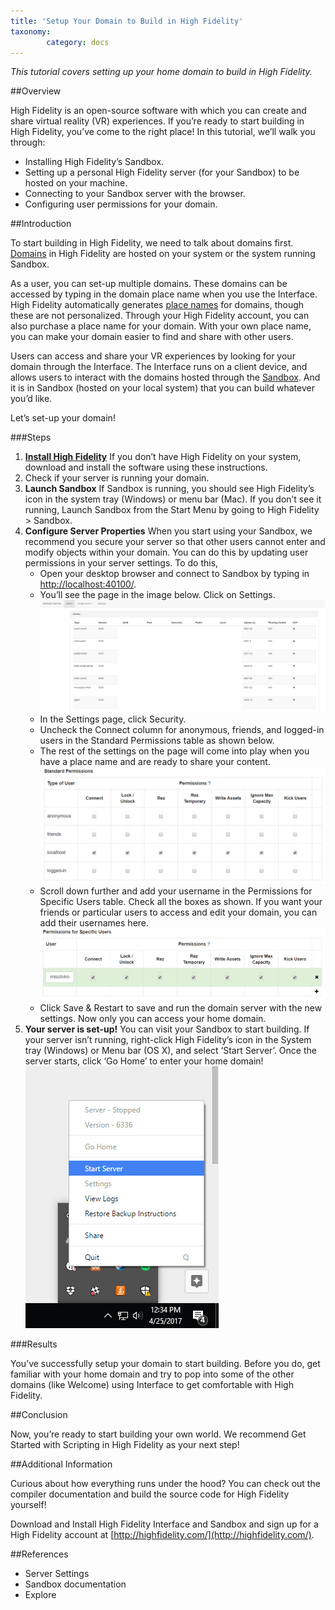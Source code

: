 ```yaml
---
title: 'Setup Your Domain to Build in High Fidelity'
taxonomy:
        category: docs
---
```


*This tutorial covers setting up your home domain to build in High Fidelity.*

##Overview

High Fidelity is an open-source software with which you can create and share virtual reality (VR) experiences. If you’re ready to start building in High Fidelity, you’ve come to the right place! In this tutorial, we’ll walk you through:

* Installing High Fidelity’s Sandbox.
* Setting up a personal High Fidelity server (for your Sandbox) to be hosted on your machine.
* Connecting to your Sandbox server with the browser.
* Configuring user permissions for your domain.


##Introduction

To start building in High Fidelity, we need to talk about domains first. [Domains](../../get-started/what-is-high-fidelity/how-it-works) in High Fidelity are hosted on your system or the system running Sandbox.

As a user, you can set-up multiple domains. These domains can be accessed by typing in the domain place name when you use the Interface. High Fidelity automatically generates [place names](../../create-and-explore/start-working-in-your-sandbox/place-names) for domains, though these are not personalized. Through your High Fidelity account, you can also purchase a place name for your domain. With your own place name, you can make your domain easier to find and share with other users.

Users can access and share your VR experiences by looking for your domain through the Interface. The Interface runs on a client device, and allows users to interact with the domains hosted through the [Sandbox](../../get-started/what-is-high-fidelity/how-it-works). And it is in Sandbox (hosted on your local system) that you can build whatever you’d like.

Let’s set-up your domain!

###Steps

1. [**Install High Fidelity**](../../get-started/installation)
   If you don’t have High Fidelity on your system, download and install the software using these instructions.
2. Check if your server is running your domain.
3. **Launch Sandbox**
   If Sandbox is running, you should see High Fidelity’s icon in the system tray (Windows) or menu bar (Mac). If you don’t see it running, Launch Sandbox from the Start Menu by going to High Fidelity > Sandbox.
4. **Configure Server Properties**
   When you start using your Sandbox, we recommend you secure your server so that other users cannot enter and modify objects within your domain. You can do this by updating user permissions in your server settings. To do this,
   * Open your desktop browser and connect to Sandbox by typing in [http://localhost:40100/](http://localhost:40100/).
   * You’ll see the page in the image below. Click on Settings. ![](setup_domain_to_build_sandboxsettings.PNG)
   * In the Settings page, click Security.
   * Uncheck the Connect column for anonymous, friends, and logged-in users in the Standard Permissions table as shown below.
   * The rest of the settings on the page will come into play when you have a place name and are ready to share your content.![](setup_domain_to_build_useraccess01.PNG)
   * Scroll down further and add your username in the Permissions for Specific Users table. Check all the boxes as shown. If you want your friends or particular users to access and edit your domain, you can add their usernames here. ![](setup_domain_to_build_useraccess02.PNG)
   * Click Save & Restart to save and run the domain server with the new settings. Now only you can access your home domain.
5. **Your server is set-up!**
   You can visit your Sandbox to start building. If your server isn’t running, right-click High Fidelity’s icon in the System tray (Windows) or Menu bar (OS X), and select ‘Start Server’. Once the server starts, click ‘Go Home’ to enter your home domain!![](setup_domain_to_build_serversettings.PNG)

###Results

You’ve successfully setup your domain to start building. Before you do, get familiar with your home domain and try to pop into some of the other domains (like Welcome) using Interface to get comfortable with High Fidelity.


##Conclusion

Now, you’re ready to start building your own world. We recommend Get Started with Scripting in High Fidelity as your next step!


##Additional Information

Curious about how everything runs under the hood? You can check out the compiler documentation and build the source code for High Fidelity yourself!

Download and Install High Fidelity Interface and Sandbox  and sign up for a High Fidelity account at [http://highfidelity.com/](http://highfidelity.com/).


##References

* Server Settings
* Sandbox documentation
* Explore

